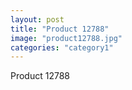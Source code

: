 ```yaml
---
layout: post
title: "Product 12788"
image: "product12788.jpg"
categories: "category1"
---
```

Product 12788
